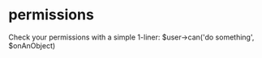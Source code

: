 permissions
===========

Check your permissions with a simple 1-liner: $user->can('do something', $onAnObject)
